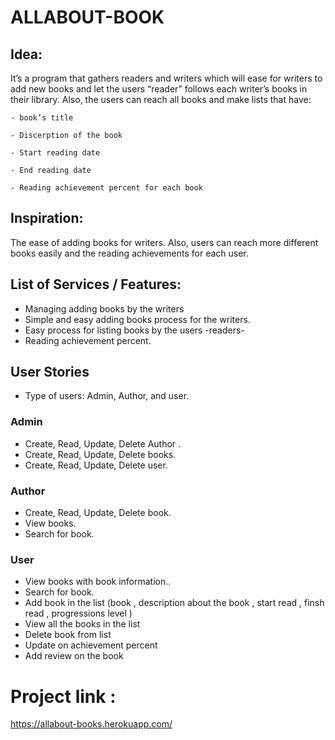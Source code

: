 # ALLABOUT-BOOK


## Idea:

It’s a program that gathers readers and writers which will ease for writers to add new books and let the users “reader” follows each writer’s books in their library. 
Also, the users can reach all books and make lists that have:

    - book’s title

    - Discerption of the book

    - Start reading date

    - End reading date

    - Reading achievement percent for each book

## Inspiration:
The ease of adding books for writers. Also, users can reach more different books easily and the reading achievements for each user.


## List of Services / Features:
- Managing adding books by the writers
- Simple and easy adding books process for the writers.
- Easy process for listing books by the users -readers-
- Reading achievement percent.


## User Stories
- Type of users: Admin, Author, and user.

### Admin
- Create, Read, Update, Delete Author .
- Create, Read, Update, Delete books.
- Create, Read, Update, Delete user.

### Author
- Create, Read, Update, Delete book.
- View books.
- Search for book.

### User
- View books with book information..
- Search for book.
- Add book in the list (book , description about the book , start read , finsh read , progressions level )
- View all the books in the list
- Delete book from list
- Update on achievement percent
- Add review on the book


# Project link :
https://allabout-books.herokuapp.com/
